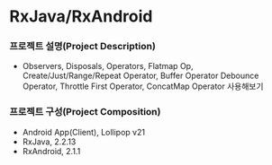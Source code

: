 # RxJava/RxAndroid 

### 프로젝트 설명(Project Description)

- Observers, Disposals, Operators, Flatmap Op, Create/Just/Range/Repeat Operator, Buffer Operator
  Debounce Operator, Throttle First Operator, ConcatMap Operator 사용해보기

### 프로젝트 구성(Project Composition)

- Android App(Client), Lollipop v21
- RxJava, 2.2.13
- RxAndroid, 2.1.1
